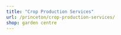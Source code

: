 ```yaml
---
title: "Crop Production Services"
url: /princeton/crop-production-services/
shop: garden centre
---
```

